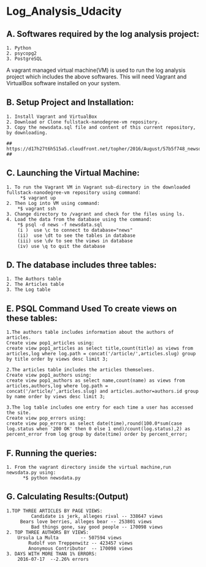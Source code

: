 # Log_Analysis_Udacity

## A. Softwares required by the log analysis project: ##
	1. Python
	2. psycopg2
	3. PostgreSQL 
 A vagrant managed virtual machine(VM) is used to run the log analysis project which includes the above softwares. This will need Vagrant and VirtualBox software installed on your system.

## B. Setup Project and Installation: ##
	1. Install Vagrant and VirtualBox
	2. Download or Clone fullstack-nanodegree-vm repository.
	3. Copy the newsdata.sql file and content of this current repository, by downloading.
	
	## https://d17h27t6h515a5.cloudfront.net/topher/2016/August/57b5f748_newsdata/newsdata.zip ##

	

## C. Launching the Virtual Machine: ##
	1. To run the Vagrant VM in Vagrant sub-directory in the downloaded fullstack-nanodegree-vm repository using command:
 		 *$ vagrant up
	2. Then Log into VM using command:
  		*$ vagrant ssh
	3. Change directory to /vagrant and check for the files using ls.
	4. Load the data from the database using the command:
  		*$ psql -d news -f newsdata.sql
	    (i )  use \c to connect to database="news"
	    (ii)  use \dt to see the tables in database
	    (iii) use \dv to see the views in database
	    (iv) use \q to quit the database

## D. The database includes three tables: ##
	1. The Authors table
	2. The Articles table
	3. The Log table

## E. PSQL Command Used To create views on these tables: ##
	1.The authors table includes information about the authors of articles.
	Create view pop1_articles using:
	create view pop1_articles as select title,count(title) as views from articles,log where log.path = concat('/article/',articles.slug) group by title order by views desc limit 3;

	2.The articles table includes the articles themselves.
	Create view pop1_authors using:
	create view pop1_authors as select name,count(name) as views from articles,authors,log where log.path = concat('/article/',articles.slug) and articles.author=authors.id group by name order by views desc limit 3;

	3.The log table includes one entry for each time a user has accessed the site.
	Create view pop_errors using:
	create view pop_errors as select date(time),round(100.0*sum(case log.status when '200 OK' then 0 else 1 end)/count(log.status),2) as percent_error from log group by date(time) order by percent_error;

## F. Running the queries: ##
	1. From the vagrant directory inside the virtual machine,run newsdata.py using:
		  *$ python newsdata.py
## G. Calculating Results:(Output) ##
	1.TOP THREE ARTICLES BY PAGE VIEWS:
    		 Candidate is jerk, alleges rival -- 338647 views
   		 Bears love berries, alleges bear -- 253801 views
    		 Bad things gone, say good people -- 170098 views
	2. TOP THREE AUTHORS BY VIEWS:	
		Ursula La Multa        -- 507594 views
    		Rudolf von Treppenwitz -- 423457 views
    		Anonymous Contributor  -- 170098 views
	3. DAYS WITH MORE THAN 1% ERRORS:
		2016-07-17  --2.26% errors
